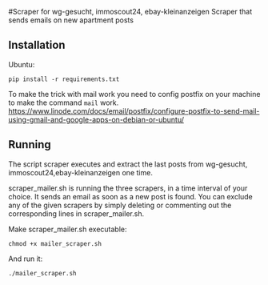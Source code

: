 #Scraper for wg-gesucht, immoscout24, ebay-kleinanzeigen
Scraper that sends emails on new apartment posts

## Installation
Ubuntu:
```
pip install -r requirements.txt
```

To make the trick with mail work you need to config postfix on your machine to make the command `mail` work.
https://www.linode.com/docs/email/postfix/configure-postfix-to-send-mail-using-gmail-and-google-apps-on-debian-or-ubuntu/

## Running
The script scraper executes and extract the last posts from wg-gesucht, immoscout24,ebay-kleinanzeigen one time.


scraper_mailer.sh is running the three scrapers, in a time interval of your choice. It sends an email as soon as a new post is found.
You can exclude any of the given scrapers by simply deleting or commenting out the corresponding lines in scraper_mailer.sh.

Make scraper_mailer.sh executable:
```
chmod +x mailer_scraper.sh
```
And run it:
```
./mailer_scraper.sh
```

